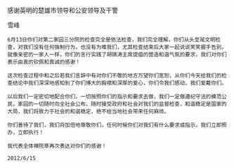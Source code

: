 感谢英明的楚雄市领导和公安领导及干警

雪峰


    6月13日你们对第二家园三分院的检查完全是依法检查，我们完全理解，你们从头至尾文明检查，对我们没有任何强制行为，也没有为难我们，尤其检查结束后大家一起说说笑笑握手告别，就像亲密的一家人一样，你们的言行实践了胡锦涛主席提倡的营造和谐气氛的要求，我们对你们表示由衷的钦佩和真诚的感谢！

    这次检查过程中和之后若我们言辞中有对你们不敬的地方万望你们宽恕，从你们今天给我们的检查结论中我们深深地感知到了你们博大的胸襟和深厚的爱心，你们令我们感动，我们爱戴你们。

    以后我们一定密切地配合你们，一切按照你们的指示和要求去做，我们一定做遵纪守法的模范公民，家园的一切随时向全社会公布，随时接受政府和社会对我们的监督检查，和谐稳定是国家的大局，我们将致力于社会的和谐稳定，绝不给当地社会带来任何麻烦。

    你们善待了我们，我们将加倍地尊敬你们，任何时候你们对我们有什么要求或指示，我们立即照办，立即执行！

    我代表全体禅院草再次表达对你们的感谢！

    2012/6/15



